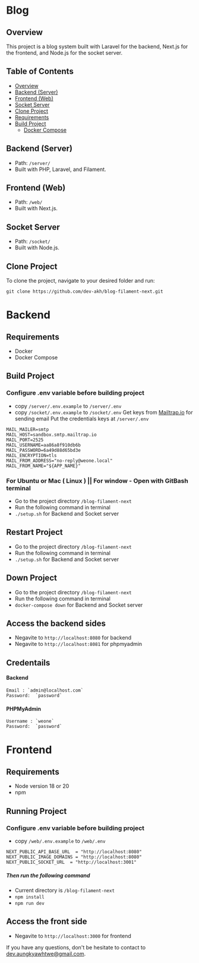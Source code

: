 # Blog 

## Overview
This project is a blog system built with Laravel for the backend, Next.js for the frontend, and Node.js for the socket server.

## Table of Contents
- [Overview](#overview)
- [Backend (Server)](#backend-server)
- [Frontend (Web)](#frontend-web)
- [Socket Server](#socket-server)
- [Clone Project](#clone-project)
- [Requirements](#requirements)
- [Build Project](#build-project)
  - [Docker Compose](#docker-compose)

## Backend (Server)
- Path: `/server/`
- Built with PHP, Laravel, and Filament.

## Frontend (Web)
- Path: `/web/`
- Built with Next.js.

## Socket Server
- Path: `/socket/`
- Built with Node.js.

## Clone Project
To clone the project, navigate to your desired folder and run:
```
git clone https://github.com/dev-akh/blog-filament-next.git
```
# Backend 
## Requirements
- Docker 
- Docker Compose 

## Build Project 
### Configure .env variable before building project
- copy `/server/.env.example` to `/server/.env`
- copy `/socket/.env.example` to `/socket/.env`
Get keys from [Mailtrap.io](https://mailtrap.io/) for sending email 
Put the credentials keys at `/server/.env`
```
MAIL_MAILER=smtp
MAIL_HOST=sandbox.smtp.mailtrap.io
MAIL_PORT=2525
MAIL_USERNAME=aa86a8f910db6b
MAIL_PASSWORD=6a49d88d65bd3e
MAIL_ENCRYPTION=tls
MAIL_FROM_ADDRESS="no-reply@weone.local"
MAIL_FROM_NAME="${APP_NAME}"
```

### For Ubuntu or Mac ( Linux ) || For window - Open with GitBash terminal
- Go to the project directory `/blog-filament-next`
- Run the following command in terminal
- `./setup.sh` for Backend and Socket server

## Restart Project 
- Go to the project directory `/blog-filament-next`
- Run the following command in terminal
- `./setup.sh` for Backend and Socket server

## Down Project 
- Go to the project directory `/blog-filament-next`
- Run the following command in terminal
- `docker-compose down` for Backend and Socket server

## Access the backend sides 
- Negavite to `http://localhost:8080` for backend
- Negavite to `http://localhost:8081` for phpmyadmin

## Credentails
#### Backend
```
Email : `admin@localhost.com`
Password:  `password`
```
#### PHPMyAdmin
```
Username : `weone`
Password:  `password`
```
# Frontend
## Requirements
- Node version 18 or 20 
- npm 

## Running Project 
### Configure .env variable before building project
- copy `/web/.env.example` to `/web/.env`
```
NEXT_PUBLIC_API_BASE_URL  = "http://localhost:8080" 
NEXT_PUBLIC_IMAGE_DOMAINS = "http://localhost:8080"
NEXT_PUBLIC_SOCKET_URL  = "http://localhost:3001"
```
##### Then run the following command
- Current directory is `/blog-filament-next`
- `npm install`
- `npm run dev`

## Access the front side 
- Negavite to `http://localhost:3000` for frontend

If you have any questions, don't be hesitate to contact to [dev.aungkyawhtwe@gmail.com](dev.aungkyawhtwe@gmail.com).